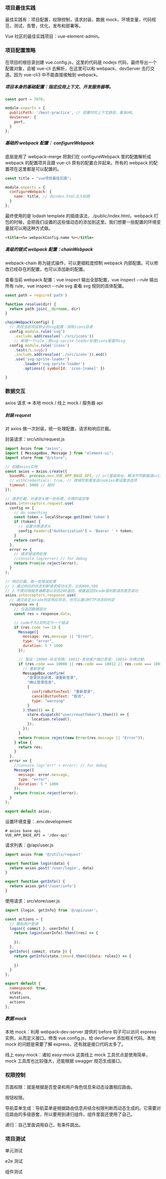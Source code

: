 ### 项目最佳实践

最佳实践有：项目配置，权限控制，请求封装，数据 mock，环境变量，代码规范，测试，告警，优化，发布和部署等。

Vue 社区的最佳实践项目：vue-element-admin。



### 项目配置策略

在项目的根目录创建 vue.config.js，这里的代码是 nodejs 代码，最终导出一个配置对象，会被 vue-cli 去解析，在这里可以和 webpack、devServer 去打交道。因为 vue-cli3 中不能直接接触到 webpack。

##### 项目本身的基础配置：指定应用上下文、开发服务器等。

```js
const port = 7070;

module.exports = { 
  publicPath: '/best-practice', // 部署时的上下文路径，基本URL
  devServer: { 
    port,
  } 
};
```

##### 基础的 webpack 配置： configureWebpack

底层是用了 webpack-merge 把我们在 configureWebpack 里的配置解析成 webpack 的配置项并且跟 vue-cli 原有的配置合并起来。所有的 webpack 的配置项在这里都是可以配置的。

```js
const title = "vue项目最佳实践"; 

module.exports = { 
  configureWebpack: { 
    name: title, // 向index.html注入标题
  } 
};
```

最终使用的是 lodash template 的插值语法，./public/index.html，webpack 打包的时候，会把我们设置的这些值动态的添加到这里。我们想要一些配置的环境变量就可以用这种方式做。

```html
<title><%= webpackConfig.name %></title>
```

##### 高级的链式 webpack 配置：chainWebpack

webpack-chain 称为链式操作，可以更细粒度控制 webpack 内部配置。可以修改已经存在的配置，也可以添加新的配置。

查看当前 webpack 配置：vue inspect 输出全部配置，vue inspect --rule 输出所有 rule，vue inspect --rule svg 查看 svg 规则的具体配置。

```js
const path = require('path')

function resolve(dir) {
  return path.join(__dirname, dir)
}

chainWebpack(config) {
  // 修改当前项目默认的svg配置：排除icons目录
  config.module.rule('svg')
    .exclude.add(resolve('./src/icons'))
	// 新增一个rule：用svg-sprite-loader处理icons里面的svg
  config.module.rule('icons')
    .test(/\.svg$/)
    .include.add(resolve('./src/icons')).end()
    .use('svg-sprite-loader')
    	.loader('svg-sprite-loader')
    	.options({ symbolId: 'icon-[name]' })

}
```



### 数据交互

axios 请求 => 本地 mock / 线上 mock / 服务器 api

##### 封装 request

对 axios 做一次封装，统一处理配置，请求和响应拦截。

封装请求：src/utils/request.js

```js
import Axios from "axios";
import { MessageBox, Message } from "element-ui";
import store from "@/store";

// 创建axios实例
const axios = Axios.create({
  baseURL: process.env.VUE_APP_BASE_API, // url基础地址，解决不同数据源url变化问题。vue-cli3里提供了一个模式的东西，可以利用模式配置一批环境变量，它可以根据当前环境的动态的切换，解决我们请求时的url的变化的问题，在根目录下创建一个叫.env.development的文件，这个文件就是模式，默认有三种模式development,production,test 分别对应在package.json里面的dev,build,test这三个命令，可以在这个模式文件中定义环境变量。也可以在打包命令中使用--mode xxx结合.env.xxx模式文件，就可以使用该文件中的配置了，它就是一个环境变量的参数。
  // withCredentials: true, // 跨域时若要发送cookies需设置该选项
  timeout: 5000 // 超时
});

// 请求拦截，对请求头做一些处理，令牌的追加等
axios.interceptors.request.use(
  config => {
    // do something
    const token = localStorage.getItem('token')
    if (token) {
      // 设置令牌请求头
      config.headers["Authorization"] = 'Bearer ' + token;
    }
    return config;
  },
  error => {
    // 请求错误预处理
    //console.log(error) // for debug
    return Promise.reject(error);
  }
);

// 响应拦截，做一些错误处理
// 1.通过响应的状态判断请求成功与否，比如400,500
// 2.不管对错服务端都是以状态200返回，根据返回的code值判断请求是否成功
axios.interceptors.response.use(
  // 通过自定义code判定响应状态，也可以通过HTTP状态码判定
  response => {
    // 仅返回数据部分
    const res = response.data;

    // code不为1则判定为一个错误
    if (res.code !== 1) {
      Message({
        message: res.message || "Error",
        type: "error",
        duration: 5 * 1000
      });

      // 假设：10008-非法令牌; 10012-其他客户端已登录; 10014-令牌过期;
      if (res.code === 10008 || res.code === 10012 || res.code === 10014) {
        // 重新登录
        MessageBox.confirm(
          "登录状态异常，请重新登录",
          "确认登录信息",
          {
            confirmButtonText: "重新登录",
            cancelButtonText: "取消",
            type: "warning"
          }
        ).then(() => {
          store.dispatch("user/resetToken").then(() => {
            location.reload();
          });
        });
      }
      return Promise.reject(new Error(res.message || "Error"));
    } else {
      return res;
    }
  },
  error => {
    //console.log("err" + error); // for debug
    Message({
      message: error.message,
      type: "error",
      duration: 5 * 1000
    });
    return Promise.reject(error);
  }
);

export default axios;
```

设置环境变量：.env.development

```
# axios base api
VUE_APP_BASE_API = '/dev-api'
```

请求列表：@/api/user.js

```js
import axios from '@/utils/request'

export function login(data) {
  return axios.post('/user/login', data)
}

export function getInfo() {
  return axios.get('/user/info')
}
```

使用请求：src/store/user.js

```js
import {login, getInfo} from '@/api/user';

const actions = {
  // 模拟用户登录
  login({ commit }, userInfo) {
    return login(userInfo).then((res) => {
      
    });
  },
  getInfo({ commit, state }) {
    return getInfo(state.token).then(({data: roles}) => {
      
    })
  }
};

export default {
  namespaced: true,
  state,
  mutations,
  actions
};
```

##### 数据 mock

本地 mock：利用 webpack-dev-server 提供的 before 钩子可以访问 express 实例，从而定义接口。修改 vue.config.js，给 devServer 添加相关代码。本地 mock 的问题是需要了解 express，还有就是接口代码太多了。

线上 easy-mock：诸如 easy-mock 这类线上 mock 工具优点是使用简单，mock 工具库也比较强大，还能根据 swagger 规范生成接口。



### 权限控制

页面权限：就是根据是否登录和用户角色信息来动态设置相应路由。

按钮权限。

导航菜单生成：导航菜单是根据路由信息并结合权限判断而动态生成的。它需要对应路由的多级嵌套，所以要用到递归组件。组件里面还使用了自己。

递归：自己里面调用自己，有条件跳出。



### 项目测试

单元测试

e2e 测试

组件测试